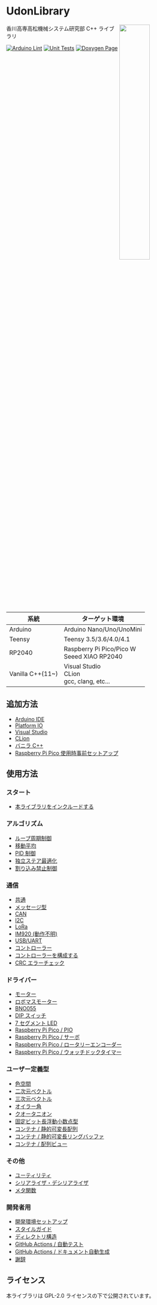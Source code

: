 # UdonLibrary

<img src="https://github.com/user-attachments/assets/e00694d1-9eb0-4178-8843-b18e86f1678a" width="40%" align="right"/>

香川高専高松機械システム研究部 C++ ライブラリ

[![Arduino Lint](https://github.com/udonrobo/UdonLibrary/actions/workflows/ArduinoLint.yml/badge.svg)](https://github.com/udonrobo/UdonLibrary/actions/workflows/ArduinoLint.yml)
[![Unit Tests](https://github.com/udonrobo/UdonLibrary/actions/workflows/UnitTest.yml/badge.svg)](https://github.com/udonrobo/UdonLibrary/actions/workflows/UnitTest.yml)
[![Doxygen Page](https://github.com/udonrobo/UdonLibrary/actions/workflows/DoxygenPage.yml/badge.svg)](https://github.com/udonrobo/UdonLibrary/actions/workflows/DoxygenPage.yml)

| 系統             | ターゲット環境                                   |
| ---------------- | ------------------------------------------------ |
| Arduino          | Arduino Nano/Uno/UnoMini                         |
| Teensy           | Teensy 3.5/3.6/4.0/4.1                           |
| RP2040           | Raspberry Pi Pico/Pico W <br> Seeed XIAO RP2040  |
| Vanilla C++(11~) | Visual Studio <br> CLion <br> gcc, clang, etc... |

## 追加方法

- [Arduino IDE](./docs/Install/ArduinoIDE.md)
- [Platform IO](./docs/Install/PlatformIO.md)
- [Visual Studio](./docs/Install/VisualStudio.md)
- [CLion](./docs/Install/CLion.md)
- [バニラ C++](./docs/Install/VanillaCpp.md)
- [Raspberry Pi Pico 使用時事前セットアップ](./docs/Install/RaspberryPiPico.md)

## 使用方法

### スタート

- [本ライブラリをインクルードする](./docs/Start/Include.md)

### アルゴリズム

- [ループ周期制御](./docs/Algorithm/LoopCycleController.md)
- [移動平均](./docs/Algorithm/MovingAverage.md)
- [PID 制御](./docs/Algorithm/FeedbackController.md)
- [独立ステア最適化](./docs/Algorithm/SteerOptimizer.md)
- [割り込み禁止制御](./docs/Algorithm/Interrupt.md)

### 通信

- [共通](./docs/Communication/Common.md)
- [メッセージ型](./docs/Communication/Message.md)
- [CAN](./docs/Communication/CAN.md)
- [I2C](./docs/Communication/I2C.md)
- [LoRa](./docs/Communication/LoRa.md)
- [IM920 (動作不明)](./docs/Communication/IM920.md)
- [USB/UART](./docs/Communication/Serial.md)
- [コントローラー](./docs/Communication/Pad.md)
- [コントローラーを構成する](./docs/Communication/PadOrganization.md)
- [CRC エラーチェック](./docs/Communication/CRC.md)

### ドライバー

- [モーター](./docs/Driver/Motor.md)
- [ロボマスモーター](./docs/Driver/RoboMasterMotor.md)
- [BNO055](./docs/Driver/BNO055.md)
- [DIP スイッチ](./docs/Driver/DipSwitch.md)
- [7 セグメント LED](./docs/Driver/SegmentsLed.md)
- [Raspberry Pi Pico / PIO](./docs/Driver/PIO.md)
- [Raspberry Pi Pico / サーボ](./docs/Driver/PicoServo.md)
- [Raspberry Pi Pico / ロータリーエンコーダー](./docs/Driver/EncoderPico.md)
- [Raspberry Pi Pico / ウォッチドックタイマー](./docs/Driver/PicoWDT.md)

### ユーザー定義型

- [色空間](./docs/Types/Color.md)
- [二次元ベクトル](./docs/Types/Vector2D.md)
- [三次元ベクトル](./docs/Types/Vector3D.md)
- [オイラー角](./docs/Types/Eular.md)
- [クオータニオン](./docs/Types/Quaternion.md)
- [固定ビット長浮動小数点型](./docs/Types/Float.md)
- [コンテナ / 静的可変長配列](./docs/Types/StaticVector.md)
- [コンテナ / 静的可変長リングバッファ](./docs/Types/RingBuffer.md)
- [コンテナ / 配列ビュー](./docs/Types/ArrayView.md)

### その他

- [ユーティリティ](./docs/Other/Utility.md)
- [シリアライザ・デシリアライザ](./docs/Other/Serialization.md)
- [メタ関数](./docs/Other/Traits.md)

### 開発者用

- [開発環境セットアップ](./docs/Developer/DevelopSetup.md)
- [スタイルガイド](./docs/Developer/StyleGuide.md)
- [ディレクトリ構造](./docs/Developer/DirectoryStructure.md)
- [GitHub Actions / 自動テスト](./docs/Developer/CI.md)
- [GitHub Actions / ドキュメント自動生成](./docs/Developer/DoxygenPage.md)
- [謝辞](./docs/Developer/Acknowledgments.md)

## ライセンス

本ライブラリは GPL-2.0 ライセンスの下で公開されています。
